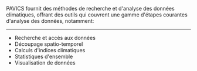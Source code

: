PAVICS fournit des méthodes de recherche et d'analyse des données climatiques,
offrant des outils qui couvrent une gamme d'étapes courantes d'analyse des données,
notamment:
___
* Recherche et accès aux données
* Découpage spatio-temporel
* Calculs d'indices climatiques
* Statistiques d'ensemble
* Visualisation de données
